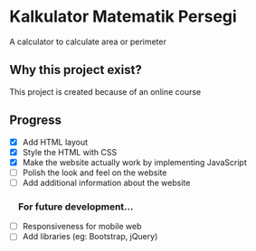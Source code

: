 # Kalkulator Matematik Persegi

A calculator to calculate area or perimeter

## Why this project exist?

This project is created because of an online course

## Progress

- [x]  Add HTML layout
- [x]  Style the HTML with CSS
- [x]  Make the website actually work by implementing JavaScript
- [ ]  Polish the look and feel on the website
- [ ]  Add additional information about the website

### &nbsp;&nbsp;&nbsp; For future development...
- [ ]  Responsiveness for mobile web
- [ ]  Add libraries (eg: Bootstrap, jQuery) 